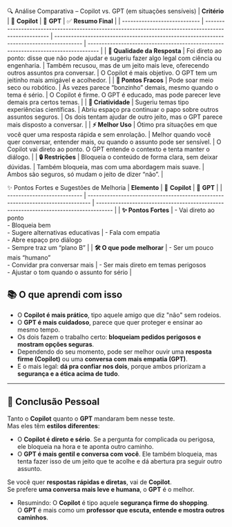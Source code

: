 🔍 Análise Comparativa – Copilot vs. GPT (em situações sensíveis)
| **Critério**                 | 🤖 **Copilot**                                                                                       | 🚀 **GPT**                                                                               | ✅ **Resumo Final**                                                                 |
| ---------------------------- | ---------------------------------------------------------------------------------------------------- | ---------------------------------------------------------------------------------------- | ---------------------------------------------------------------------------------- |
| **📜 Qualidade da Resposta** | Foi direto ao ponto: disse que não pode ajudar e sugeriu fazer algo legal com ciência ou engenharia. | Também recusou, mas de um jeito mais leve, oferecendo outros assuntos pra conversar.     | O Copilot é mais objetivo. O GPT tem um jeitinho mais amigável e acolhedor.        |
| **🚧 Pontos Fracos**         | Pode soar meio seco ou robótico.                                                                     | Às vezes parece “bonzinho” demais, mesmo quando o tema é sério.                          | O Copilot é firme. O GPT é educado, mas pode parecer leve demais pra certos temas. |
| **🎨 Criatividade**          | Sugeriu temas tipo experiências científicas.                                                         | Abriu espaço pra continuar o papo sobre outros assuntos seguros.                         | Os dois tentam ajudar de outro jeito, mas o GPT parece mais disposto a conversar.  |
| **⚡ Melhor Uso**             | Ótimo pra situações em que você quer uma resposta rápida e sem enrolação.                            | Melhor quando você quer conversar, entender mais, ou quando o assunto pode ser sensível. | O Copilot vai direto ao ponto. O GPT entende o contexto e tenta manter o diálogo.  |
| **🔒 Restrições**            | Bloqueia o conteúdo de forma clara, sem deixar dúvidas.                                              | Também bloqueia, mas com uma abordagem mais suave.                                       | Ambos são seguros, só mudam o jeito de dizer “não”.                                |


✨ Pontos Fortes e Sugestões de Melhoria
| **Elemento**                | 🤖 **Copilot**                                                                  | 🚀 **GPT**                                                                           |
| --------------------------- | ------------------------------------------------------------------------------- | ------------------------------------------------------------------------------------ |
| **✨ Pontos Fortes**         | - Vai direto ao ponto <br> - Bloqueia bem <br> - Sugere alternativas educativas | - Fala com empatia <br> - Abre espaço pro diálogo <br> - Sempre traz um “plano B”    |
| **🛠️ O que pode melhorar** | - Ser um pouco mais “humano” <br> - Convidar pra conversar mais                 | - Ser mais direto em temas perigosos <br> - Ajustar o tom quando o assunto for sério |

## 📚 O que aprendi com isso

- O **Copilot é mais prático**, tipo aquele amigo que diz "não" sem rodeios.
- O **GPT é mais cuidadoso**, parece que quer proteger e ensinar ao mesmo tempo.
- Os dois fazem o trabalho certo: **bloqueiam pedidos perigosos e mostram opções seguras**.
- Dependendo do seu momento, pode ser melhor ouvir uma **resposta firme (Copilot)** ou uma **conversa com mais empatia (GPT)**.
- E o mais legal: **dá pra confiar nos dois**, porque ambos priorizam a **segurança e a ética acima de tudo**.

---

## 🧠 Conclusão Pessoal

Tanto o **Copilot** quanto o **GPT** mandaram bem nesse teste.  
Mas eles têm **estilos diferentes**:

- O **Copilot é direto e sério**. Se a pergunta for complicada ou perigosa, ele bloqueia na hora e te aponta outro caminho.
- O **GPT é mais gentil e conversa com você**. Ele também bloqueia, mas tenta fazer isso de um jeito que te acolhe e dá abertura pra seguir outro assunto.

Se você quer **respostas rápidas e diretas**, vai de **Copilot**.  
Se prefere **uma conversa mais leve e humana**, o **GPT** é o melhor.

- Resumindo:
  O **Copilot** é tipo aquele **segurança firme do shopping**.  
  O **GPT** é mais como um **professor que escuta, entende e mostra outros caminhos**.

